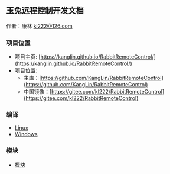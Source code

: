 
## 玉兔远程控制开发文档

作者：康林 <kl222@126.com>

### 项目位置

- 项目主页: [https://kanglin.github.io/RabbitRemoteControl/](https://kanglin.github.io/RabbitRemoteControl/)
- 项目位置:
  - 主库：[https://github.com/KangLin/RabbitRemoteControl](https://github.com/KangLin/RabbitRemoteControl)
  - 中国镜像：[https://gitee.com/kl222/RabbitRemoteControl](https://gitee.com/kl222/RabbitRemoteControl)

### 编译

- [Linux](../Compile/Linux_zh_CN.md)
- [Windows](../Compile/Windows_zh_CN.md)

### 模块

- [模块](modules.html)
